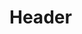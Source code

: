 <!-- TITLE: Silverfist -->
<!-- SUBTITLE: Converts a silver ingot into a weapon melded to your fist.  This weapon is unstable and as a result, temporary.  Consumes a silver ingot when cast. -->

# Header